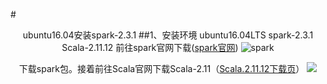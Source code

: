 #<center>ubuntu16.04安装spark-2.3.1
##1、安装环境
	ubuntu16.04LTS
	spark-2.3.1
	Scala-2.11.12
前往spark官网下载([spark官网](http://spark.apache.org/downloads.html))
![spark](https://i.imgur.com/DK0iBnu.png)

下载spark包。接着前往Scala官网下载Scala-2.11（[Scala.2.11.12下载页](https://www.scala-lang.org/download/2.11.12.html)）
![](![](https://i.imgur.com/rxBAw8I.png))

